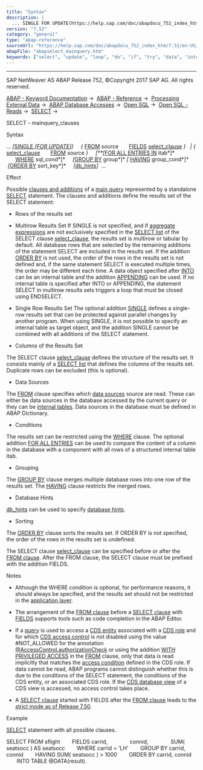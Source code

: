 ```yaml
---
title: "Syntax"
description: |
  ... SINGLE FOR UPDATE(https://help.sap.com/doc/abapdocu_752_index_htm/7.52/en-US/abapselect_single.htm)  FROM(https://help.sap.com/doc/abapdocu_752_index_htm/7.52/en-US/abapfrom_clause.htm) source FIELDS(https://help.sap.com/doc/abapdocu_752_index_htm/7.52/en-US/abapfields_c
version: "7.52"
category: "general"
type: "abap-reference"
sourceUrl: "https://help.sap.com/doc/abapdocu_752_index_htm/7.52/en-US/abapselect_mainquery.htm"
abapFile: "abapselect_mainquery.htm"
keywords: ["select", "update", "loop", "do", "if", "try", "data", "internal-table", "abapselect", "mainquery"]
---
```


* * *

SAP NetWeaver AS ABAP Release 752, ©Copyright 2017 SAP AG. All rights reserved.

[ABAP - Keyword Documentation](https://help.sap.com/doc/abapdocu_752_index_htm/7.52/en-US/abenabap.htm) →  [ABAP - Reference](https://help.sap.com/doc/abapdocu_752_index_htm/7.52/en-US/abenabap_reference.htm) →  [Processing External Data](https://help.sap.com/doc/abapdocu_752_index_htm/7.52/en-US/abenabap_language_external_data.htm) →  [ABAP Database Accesses](https://help.sap.com/doc/abapdocu_752_index_htm/7.52/en-US/abenabap_sql.htm) →  [Open SQL](https://help.sap.com/doc/abapdocu_752_index_htm/7.52/en-US/abenopensql.htm) →  [Open SQL - Reads](https://help.sap.com/doc/abapdocu_752_index_htm/7.52/en-US/abenopen_sql_reading.htm) →  [SELECT](https://help.sap.com/doc/abapdocu_752_index_htm/7.52/en-US/abapselect.htm) → 

SELECT - mainquery\_clauses

Syntax

... *\[*[SINGLE *\[*FOR UPDATE*\]*](https://help.sap.com/doc/abapdocu_752_index_htm/7.52/en-US/abapselect_single.htm)*\]*
    *{* [FROM](https://help.sap.com/doc/abapdocu_752_index_htm/7.52/en-US/abapfrom_clause.htm) source
      [FIELDS](https://help.sap.com/doc/abapdocu_752_index_htm/7.52/en-US/abapfields_clause.htm) [select\_clause](https://help.sap.com/doc/abapdocu_752_index_htm/7.52/en-US/abapselect_clause.htm) *}*
  *|* *{* [select\_clause](https://help.sap.com/doc/abapdocu_752_index_htm/7.52/en-US/abapselect_clause.htm)
      [FROM](https://help.sap.com/doc/abapdocu_752_index_htm/7.52/en-US/abapfrom_clause.htm) source *}*
    *\[**\[*[FOR ALL ENTRIES IN](https://help.sap.com/doc/abapdocu_752_index_htm/7.52/en-US/abenwhere_logexp_itab.htm) itab*\]*
      [WHERE](https://help.sap.com/doc/abapdocu_752_index_htm/7.52/en-US/abapwhere.htm) sql\_cond*\]*
    *\[*[GROUP BY](https://help.sap.com/doc/abapdocu_752_index_htm/7.52/en-US/abapgroupby_clause.htm) group*\]* *\[* [HAVING](https://help.sap.com/doc/abapdocu_752_index_htm/7.52/en-US/abaphaving_clause.htm) group\_cond*\]*
    *\[*[ORDER BY](https://help.sap.com/doc/abapdocu_752_index_htm/7.52/en-US/abaporderby_clause.htm) sort\_key*\]*
    *\[*[db\_hints](https://help.sap.com/doc/abapdocu_752_index_htm/7.52/en-US/abenosql_db_hints.htm)*\]*  ...

Effect

Possible [clauses and additions](https://help.sap.com/doc/abapdocu_752_index_htm/7.52/en-US/abenselect_clauses.htm) of a [main query](https://help.sap.com/doc/abapdocu_752_index_htm/7.52/en-US/abenmainquery_glosry.htm "Glossary Entry") represented by a standalone [SELECT](https://help.sap.com/doc/abapdocu_752_index_htm/7.52/en-US/abapselect.htm) statement. The clauses and additions define the results set of the SELECT statement:

-   Rows of the results set
    

-   Multirow Results Set
    If SINGLE is not specified, and if [aggregate expressions](https://help.sap.com/doc/abapdocu_752_index_htm/7.52/en-US/abenaggregate_expression_glosry.htm "Glossary Entry") are not exclusively specified in the [SELECT list](https://help.sap.com/doc/abapdocu_752_index_htm/7.52/en-US/abapselect_list.htm) of the SELECT clause [select\_clause](https://help.sap.com/doc/abapdocu_752_index_htm/7.52/en-US/abapselect_clause.htm), the results set is multirow or tabular by default. All database rows that are selected by the remaining additions of the statement SELECT are included in the results set. If the addition [ORDER BY](https://help.sap.com/doc/abapdocu_752_index_htm/7.52/en-US/abaporderby_clause.htm) is not used, the order of the rows in the results set is not defined and, if the same statement SELECT is executed multiple times, the order may be different each time. A data object specified after [INTO](https://help.sap.com/doc/abapdocu_752_index_htm/7.52/en-US/abapinto_clause.htm) can be an internal table and the addition [APPENDING](https://help.sap.com/doc/abapdocu_752_index_htm/7.52/en-US/abapinto_clause.htm) can be used. If no internal table is specified after INTO or APPENDING, the statement SELECT in multirow results sets triggers a loop that must be closed using ENDSELECT.

-   Single Row Results Set
    The optional addition [SINGLE](https://help.sap.com/doc/abapdocu_752_index_htm/7.52/en-US/abapselect_single.htm) defines a single-row results set that can be protected against parallel changes by another program. When using SINGLE, it is not possible to specify an internal table as target object, and the addition SINGLE cannot be combined with all additions of the SELECT statement.

-   Columns of the Results Set
    

The SELECT clause [select\_clause](https://help.sap.com/doc/abapdocu_752_index_htm/7.52/en-US/abapselect_clause.htm) defines the structure of the results set. It consists mainly of a [SELECT list](https://help.sap.com/doc/abapdocu_752_index_htm/7.52/en-US/abapselect_list.htm) that defines the columns of the results set. Duplicate rows can be excluded (this is optional).

-   Data Sources
    

The [FROM](https://help.sap.com/doc/abapdocu_752_index_htm/7.52/en-US/abapfrom_clause.htm) clause specifies which [data sources](https://help.sap.com/doc/abapdocu_752_index_htm/7.52/en-US/abapselect_data_source.htm) source are read. These can either be data sources in the database accessed by the current query or they can be [internal tables](https://help.sap.com/doc/abapdocu_752_index_htm/7.52/en-US/abapselect_itab.htm). Data sources in the database must be defined in ABAP Dictionary.

-   Conditions
    

The results set can be restricted using the [WHERE](https://help.sap.com/doc/abapdocu_752_index_htm/7.52/en-US/abapwhere.htm) clause. The optional addition [FOR ALL ENTRIES](https://help.sap.com/doc/abapdocu_752_index_htm/7.52/en-US/abenwhere_logexp_itab.htm) can be used to compare the content of a column in the database with a component with all rows of a structured internal table itab.

-   Grouping
    

The [GROUP BY](https://help.sap.com/doc/abapdocu_752_index_htm/7.52/en-US/abapgroupby_clause.htm) clause merges multiple database rows into one row of the results set. The [HAVING](https://help.sap.com/doc/abapdocu_752_index_htm/7.52/en-US/abaphaving_clause.htm) clause restricts the merged rows.

-   Database Hints
    

[db\_hints](https://help.sap.com/doc/abapdocu_752_index_htm/7.52/en-US/abenosql_db_hints.htm) can be used to specify [database hints](https://help.sap.com/doc/abapdocu_752_index_htm/7.52/en-US/abendatabase_hint_glosry.htm "Glossary Entry").

-   Sorting
    

The [ORDER BY](https://help.sap.com/doc/abapdocu_752_index_htm/7.52/en-US/abaporderby_clause.htm) clause sorts the results set. If ORDER BY is not specified, the order of the rows in the results set is undefined.

The SELECT clause [select\_clause](https://help.sap.com/doc/abapdocu_752_index_htm/7.52/en-US/abapselect_clause.htm) can be specified before or after the [FROM clause](https://help.sap.com/doc/abapdocu_752_index_htm/7.52/en-US/abapfrom_clause.htm). After the FROM clause, the SELECT clause must be prefixed with the addition FIELDS.

Notes

-   Although the WHERE condition is optional, for performance reasons, it should always be specified, and the results set should not be restricted in the [application layer](https://help.sap.com/doc/abapdocu_752_index_htm/7.52/en-US/abenapplication_layer_glosry.htm "Glossary Entry").
    
-   The arrangement of the [FROM clause](https://help.sap.com/doc/abapdocu_752_index_htm/7.52/en-US/abapfrom_clause.htm) before a [SELECT clause](https://help.sap.com/doc/abapdocu_752_index_htm/7.52/en-US/abapselect_clause.htm) with [FIELDS](https://help.sap.com/doc/abapdocu_752_index_htm/7.52/en-US/abapfields_clause.htm) supports tools such as code completion in the ABAP Editor.
    

-   If a [query](https://help.sap.com/doc/abapdocu_752_index_htm/7.52/en-US/abenquery_glosry.htm "Glossary Entry") is used to access a [CDS entity](https://help.sap.com/doc/abapdocu_752_index_htm/7.52/en-US/abencds_entity_glosry.htm "Glossary Entry") associated with a [CDS role](https://help.sap.com/doc/abapdocu_752_index_htm/7.52/en-US/abencds_role_glosry.htm "Glossary Entry") and for which [CDS access control](https://help.sap.com/doc/abapdocu_752_index_htm/7.52/en-US/abencds_access_control_glosry.htm "Glossary Entry") is not disabled using the value #NOT\_ALLOWED for the annotation [@AccessControl.authorizationCheck](https://help.sap.com/doc/abapdocu_752_index_htm/7.52/en-US/abencds_f1_view_entity_annotations.htm) or using the addition [WITH PRIVILEGED ACCESS](https://help.sap.com/doc/abapdocu_752_index_htm/7.52/en-US/abapselect_data_source.htm) in the [FROM](https://help.sap.com/doc/abapdocu_752_index_htm/7.52/en-US/abapfrom_clause.htm) clause, only that data is read implicitly that matches the [access condition](https://help.sap.com/doc/abapdocu_752_index_htm/7.52/en-US/abenaccess_condition_glosry.htm "Glossary Entry") defined in the CDS role. If data cannot be read, ABAP programs cannot distinguish whether this is due to the conditions of the SELECT statement, the conditions of the CDS entity, or an associated CDS role. If the [CDS database view](https://help.sap.com/doc/abapdocu_752_index_htm/7.52/en-US/abencds_database_view_glosry.htm "Glossary Entry") of a CDS view is accessed, no access control takes place.

-   A [SELECT clause](https://help.sap.com/doc/abapdocu_752_index_htm/7.52/en-US/abapselect_clause.htm) started with FIELDS after the [FROM clause](https://help.sap.com/doc/abapdocu_752_index_htm/7.52/en-US/abapfrom_clause.htm) leads to the [strict mode as of Release 7.50](https://help.sap.com/doc/abapdocu_752_index_htm/7.52/en-US/abenopensql_strict_mode_750.htm).
    

Example

[SELECT](https://help.sap.com/doc/abapdocu_752_index_htm/7.52/en-US/abapselect.htm) statement with all possible clauses.

SELECT FROM sflight
       FIELDS carrid,
              connid,
              SUM( seatsocc ) AS seatsocc
       WHERE carrid = 'LH'
       GROUP BY carrid, connid
       HAVING SUM( seatsocc ) > 1000
       ORDER BY carrid, connid
       INTO TABLE @DATA(result).